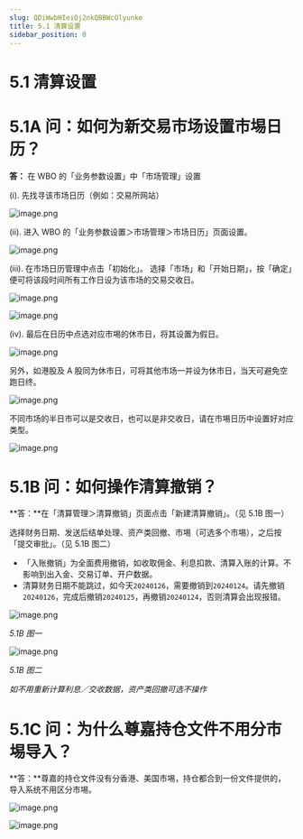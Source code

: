 ```yaml
---
slug: QDiWwbHIeiQj2nkQBBWcOlyunke
title: 5.1 清算设置
sidebar_position: 0
---
```



# 5.1 清算设置


# 5.1A 问：如何为新交易市场设置市埸日历？


**答：** 在 WBO 的「业务参数设置」中「市场管理」设置


(i). 先找寻该市场日历（例如：交易所网站）


![image.png](/assets/a79a2e88a8d3aa98b82baa238f40e15c.png)


(ii). 进入 WBO 的「业务参数设置＞市场管理＞市场日历」页面设置。


![image.png](/assets/0315475a3ca46b43939c9dccae72d894.png)


(iii). 在市场日历管理中点击「初始化」。
选择「市场」和「开始日期」，按「确定」便可将该段时间所有工作日设为该市场的交易交收日。


![image.png](/assets/fdecc714b03aa62f9ee3d45bd66c12fd.png)


![image.png](/assets/c018f30941a7854213a4f38717a8e843.png)


(iv). 最后在日历中点选对应市埸的休市日，将其设置为假日。


![image.png](/assets/65a195cb364b4e5ef92beaa249575e87.png)


另外，如港股及 A 股同为休市日，可将其他市场一并设为休市日，当天可避免空跑日终。


![image.png](/assets/95a625fc73c42c3a3f8c6fc9263ac375.png)


不同市场的半日市可以是交收日，也可以是非交收日，请在市埸日历中设置好对应类型。


![image.png](/assets/b0c472a17d6adf335d92e40b77cea73f.png)


# 5.1B 问：如何操作清算撤销？


**答：**在「清算管理＞清算撤销」页面点击「新建清算撤销」。（见 5.1B 图一）


选择财务日期、发送后结单处理、资产类回撤、市埸（可选多个市埸），之后按「提交审批」。（见 5.1B 图二）


 

- 「入账撤销」为全面费用撤销，如收取佣金、利息扣款、清算入账的计算。不影响到出入金、交易订单、开户数据。
- 清算财务日期不能跳过，如今天`20240126`，需要撤销到`20240124`。请先撤销`20240126`，完成后撤销`20240125`，再撤销`20240124`，否则清算会出现报错。

![image.png](/assets/bb8477fe96cd47a4b63a63067f41dcc0.png)


_5.1B 图一_


![image.png](/assets/1863f849fa4ecd64d671fd7f327be87f.png)


_5.1B 图二_


_如不用重新计算利息／交收数据，资产类回撤可选不操作_


# 5.1C 问：为什么尊嘉持仓文件不用分市埸导入？


**答：**尊嘉的持仓文件没有分香港、美国市埸，持仓都合到一份文件提供的，导入系统不用区分市埸。


![image.png](/assets/232c0ed3bcb00c86d1fb9e47fdc2cbe2.png)


![image.png](/assets/f10a09842dfdaf5d40744e486f7fd69a.png)

